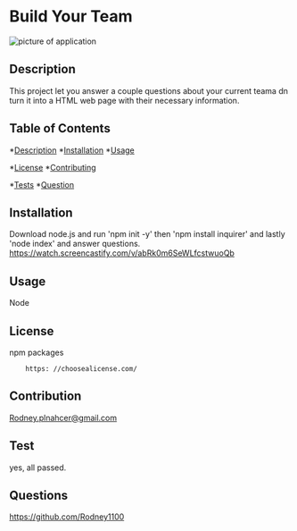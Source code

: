 # Build Your Team
![picture of application]('./images/buildYour.PNG')
## Description
This project let you answer a couple questions about your current teama dn turn it into a HTML web page with their necessary information.

## Table of Contents
*[Description](#description) 
*[Installation](#installation) 
*[Usage](#usage) 

*[License](#license) 
*[Contributing](#contributing) 

*[Tests](#tests)
*[Question](#questions)


## Installation
Download node.js and run 'npm init -y' then 'npm install inquirer' and lastly 'node index' and answer questions.
https://watch.screencastify.com/v/abRk0m6SeWLfcstwuoQb
## Usage
Node


## License
npm packages    

        https: //choosealicense.com/

## Contribution
Rodney.plnahcer@gmail.com


## Test
yes, all passed.


## Questions
https://github.com/Rodney1100
  